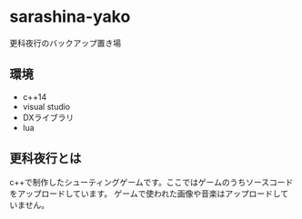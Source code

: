 
# sarashina-yako
更科夜行のバックアップ置き場

## 環境
- c++14
- visual studio
- DXライブラリ
- lua

## 更科夜行とは
c++で制作したシューティングゲームです。ここではゲームのうちソースコードをアップロードしています。
ゲームで使われた画像や音楽はアップロードしていません。